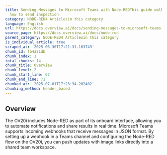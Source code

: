 ```yaml
---
title: Sending Messages to Microsoft Teams with Node-REDThis guide walks you through
  how to send inspection
category: NODE-RED4 Articlesin this category
language: English
url: https://docs.overview.ai/docs/sending-messages-to-microsoft-teams-with-node-red
source_page: https://docs.overview.ai/docs/node-red
parent_category: NODE-RED4 Articlesin this category
is_individual_article: true
scraped_at: '2025-06-30T17:21:31.163749'
chunk_id: fb4a21db
chunk_index: 1
total_chunks: 14
chunk_title: Overview
chunk_level: 2
chunk_start_line: 67
chunk_end_line: 71
chunked_at: '2025-07-01T17:23:34.202402'
chunking_method: header_based
---
```


## Overview

The OV20i includes Node-RED as part of its onboard interface, allowing you to automate notifications and share results in real time. Microsoft Teams supports incoming webhooks that receive messages in JSON format. By setting up a webhook in a Teams channel and configuring the Node-RED flow on the OV20i, you can push updates with image links directly into a shared team workspace.
